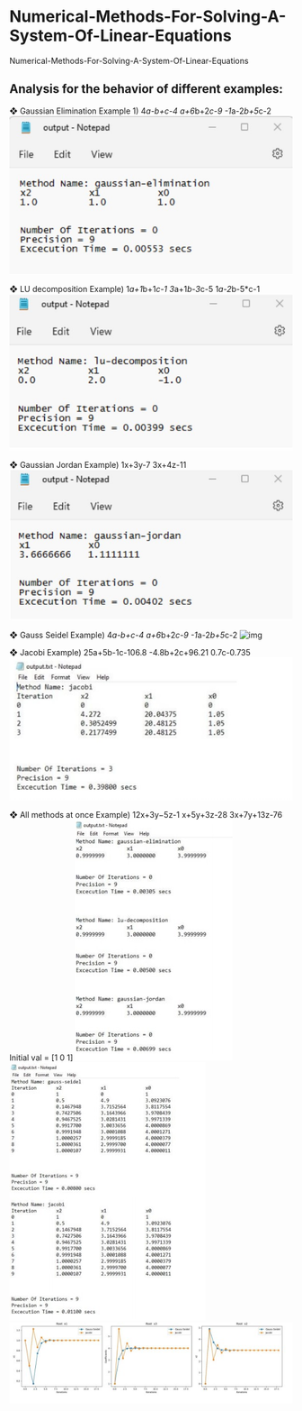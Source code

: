 # Numerical-Methods-For-Solving-A-System-Of-Linear-Equations
Numerical-Methods-For-Solving-A-System-Of-Linear-Equations

## Analysis for the behavior of different examples:
❖ Gaussian Elimination
Example 1) 4*a-b+c-4
a+6*b+2*c-9
-1*a-2*b+5*c-2
![img](images/gauss1.jpg)

❖ LU decomposition
Example) 1*a+1*b+1*c-1
3*a+1*b-3*c-5
1*a-2*b-5*c-1
![img](images/lu1.jpg)

❖ Gaussian Jordan
Example) 1x+3y-7
3x+4z-11
![img](images/gj1.jpg)

❖ Gauss Seidel
Example) 4*a-b+c-4
a+6*b+2*c-9
-1*a-2*b+5*c-2
![img](images/gs1.jpg)

❖ Jacobi
Example) 25a+5b-1c-106.8
-4.8b+2c+96.21
0.7c-0.735
![img](images/jacobi.jpg)

❖ All methods at once
Example) 12x+3y−5z-1
x+5y+3z-28
3x+7y+13z-76
Initial val = [1 0 1]
![img](images/all1.jpg)
![img](images/all2.jpg)
![img](images/all_roots.jpg)

